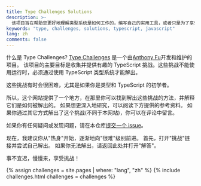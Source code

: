 ```yaml
---
title: Type Challenges Solutions
description: >-
  该项目旨在帮助您更好地理解类型系统是如何工作的，编写自己的实用工具，或者只是为了享受挑战。
keywords: "type, challenges, solutions, typescript, javascript"
lang: zh
comments: false
---
```


什么是 Type Challenges?
[Type Challenges](https://github.com/type-challenges/type-challenges) 是一个由[Anthony Fu](https://github.com/antfu)开发和维护的项目。
该项目的主要目标是收集并提供有趣的 TypeScript 挑战。这些挑战不能使用运行时，必须通过使用 TypeScript 类型系统才能解出。

这些挑战有时会很困难，尤其是如果你是类型和 TypeScript 的初学者。

所以，这个网站提供了一个地方，在那里你可以找到解出这些挑战的方法，并解释它们是如何被解出的。
如果想更深入地研究，可以阅读下方提供的参考资料。
如果你通过其它方式解出了这个挑战(不同于本网站)，你可以在评论中留言。

如果你有任何疑问或发现问题，请在本仓库[提交一个 issue](https://github.com/ghaiklor/type-challenges-solutions/issues)。

现在，我建议你从"热身"开始，逐渐地向"很难"级别前进。
首先，打开"挑战"链接并尝试自己解出。
如果你无法解出，请返回此处并打开"解答"。

事不宜迟，慢慢来，享受挑战！

{% assign challenges = site.pages | where: "lang", "zh" %}
{% include challenges.html challenges = challenges %}
